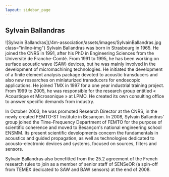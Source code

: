 ```yaml
---
layout: sidebar_page
---
```


## Sylvain Ballandras

![Sylvain Ballandras](/4m-association/assets/images/SylvainBallandras.jpg class="inline-img") Sylvain Ballandras was born in Strasbourg in 1965. He joined the CNRS in 1991, after his PhD in Engineering Sciences from the Université de Franche-Comté. From 1991 to 1995, he has been working on surface acoustic wave (SAW) devices, but he was mainly involved in the development of micromachining technologies. He  initiated the development of a finite element analysis package devoted to acoustic transducers and also new researches on miniaturized transducers for endoscopic applications. He joined TMX in 1997 for a one year industrial training project. From 1999 to 2005, he was responsible for the research group entitled « Acoustique et Microsonique » at LPMO. He created its own consulting office to answer specific demands from industry.  
  
In October 2003, he was promoted Research Director at the CNRS, in the newly created FEMTO-ST Institute in Besançon. In 2008, Sylvain Ballandras' group joined the Time-Frequency Department of FEMTO for the purpose of scientific coherence and moved to  Besançon's national engineering school ENSMM. Its present scientific developments concern the fundamentals in acoustics and guided propagation, as well as technologies dedicated to acousto-electronic devices and systems, focused on sources, filters and sensors.  
  
Sylvain Ballandras also benefitted from the 25.2 agreement of the French research rules to join as a member of senior staff of SENSeOR (a spin-off from TEMEX dedicated to SAW and BAW sensors) at the end of 2008.